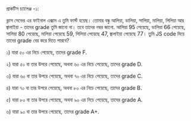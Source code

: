 প্রাকটিস চ্যালেঞ্জ -১:  

ক্লাস সেভের এর ফাইনাল এক্সাম এ তুমি ফার্স্ট হয়েছ। তোমার বন্ধু আলিয়া, ডালিয়া, সালিয়া, মালিয়া, লিলিয়া আর জ্বালাইয়া - তাদের grade তুমি জানো না। তবে তাদের নম্বর জানো. আলিয়া 95 পেয়েছে, ডালিয়া 66 পেয়েছে, সালিয়া 80 পেয়েছে, মালিয়া পেয়েছে 59, লিলিয়া পেয়েছে 47, জ্বালাইয়া পেয়েছে 77। তুমি JS code দিয়ে তাদের grade বের করে দিতে পারবে?

১) যারা ৫০ এর নিচে পেয়েছে, তাদের grade F.

২) যারা ৫০ বা তার উপরে পেয়েছে, অথবা ৬০ এর নিচে পেয়েছে, তাদের grade D.

৩) যারা ৬০ বা তার উপরে পেয়েছে, অথবা ৭০ এর নিচে পেয়েছে, তাদের grade C.

৪) যারা ৭০ বা তার উপরে পেয়েছে, অথবা ৮০ এর নিচে পেয়েছে, তাদের grade B.

৫) যারা ৮০ বা তার উপরে পেয়েছে, অথবা ৯০ এর নিচে পেয়েছে, তাদের grade A.

৬) যারা ৯০ বা তার উপরে পেয়েছে, তাদের grade A+.
